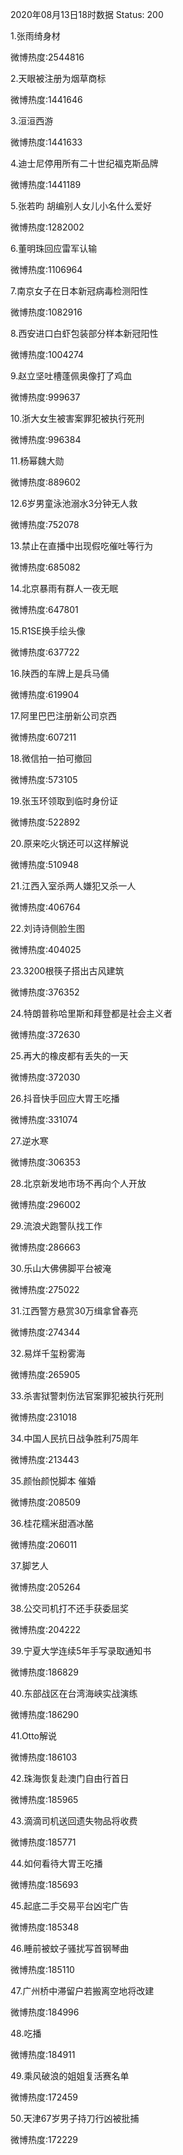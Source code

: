 2020年08月13日18时数据
Status: 200

1.张雨绮身材

微博热度:2544816

2.天眼被注册为烟草商标

微博热度:1441646

3.洹洹西游

微博热度:1441633

4.迪士尼停用所有二十世纪福克斯品牌

微博热度:1441189

5.张若昀 胡编别人女儿小名什么爱好

微博热度:1282002

6.董明珠回应雷军认输

微博热度:1106964

7.南京女子在日本新冠病毒检测阳性

微博热度:1082916

8.西安进口白虾包装部分样本新冠阳性

微博热度:1004274

9.赵立坚吐槽蓬佩奥像打了鸡血

微博热度:999637

10.浙大女生被害案罪犯被执行死刑

微博热度:996384

11.杨幂魏大勋

微博热度:889602

12.6岁男童泳池溺水3分钟无人救

微博热度:752078

13.禁止在直播中出现假吃催吐等行为

微博热度:685082

14.北京暴雨有群人一夜无眠

微博热度:647801

15.R1SE换手绘头像

微博热度:637722

16.陕西的车牌上是兵马俑

微博热度:619904

17.阿里巴巴注册新公司京西

微博热度:607211

18.微信拍一拍可撤回

微博热度:573105

19.张玉环领取到临时身份证

微博热度:522892

20.原来吃火锅还可以这样解说

微博热度:510948

21.江西入室杀两人嫌犯又杀一人

微博热度:406764

22.刘诗诗侧脸生图

微博热度:404025

23.3200根筷子搭出古风建筑

微博热度:376352

24.特朗普称哈里斯和拜登都是社会主义者

微博热度:372630

25.再大的橡皮都有丢失的一天

微博热度:372030

26.抖音快手回应大胃王吃播

微博热度:331074

27.逆水寒

微博热度:306353

28.北京新发地市场不再向个人开放

微博热度:296002

29.流浪犬跑警队找工作

微博热度:286663

30.乐山大佛佛脚平台被淹

微博热度:275022

31.江西警方悬赏30万缉拿曾春亮

微博热度:274344

32.易烊千玺粉雾海

微博热度:265905

33.杀害狱警刺伤法官案罪犯被执行死刑

微博热度:231018

34.中国人民抗日战争胜利75周年

微博热度:213443

35.颜怡颜悦脚本 催婚

微博热度:208509

36.桂花糯米甜酒冰酪

微博热度:206011

37.脚艺人

微博热度:205264

38.公交司机打不还手获委屈奖

微博热度:204222

39.宁夏大学连续5年手写录取通知书

微博热度:186829

40.东部战区在台湾海峡实战演练

微博热度:186290

41.Otto解说

微博热度:186103

42.珠海恢复赴澳门自由行首日

微博热度:185965

43.滴滴司机送回遗失物品将收费

微博热度:185771

44.如何看待大胃王吃播

微博热度:185693

45.起底二手交易平台凶宅广告

微博热度:185348

46.睡前被蚊子骚扰写首钢琴曲

微博热度:185110

47.广州桥中滞留户若搬离空地将改建

微博热度:184996

48.吃播

微博热度:184911

49.乘风破浪的姐姐复活赛名单

微博热度:172459

50.天津67岁男子持刀行凶被批捕

微博热度:172229

